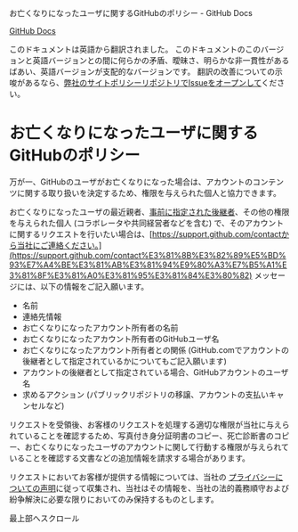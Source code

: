 お亡くなりになったユーザに関するGitHubのポリシー - GitHub Docs

[](/ja)[GitHub Docs](/ja)

このドキュメントは英語から翻訳されました。 このドキュメントのこのバージョンと英語バージョンとの間に何らかの矛盾、曖昧さ、明らかな非一貫性があるばあい、英語バージョンが支配的なバージョンです。 翻訳の改善についての示唆があるなら、[弊社のサイトポリシーリポジトリでIssueをオープンして](https://github.com/github/site-policy/issues)ください。

お亡くなりになったユーザに関するGitHubのポリシー
==========

万が一、GitHubのユーザがお亡くなりになった場合は、アカウントのコンテンツに関する取り扱いを決定するため、権限を与えられた個人と協力できます。

お亡くなりになったユーザの最近親者、[事前に指定された後継者](/ja/github/setting-up-and-managing-your-github-user-account/maintaining-ownership-continuity-of-your-user-accounts-repositories)、その他の権限を与えられた個人 (コラボレータや共同経営者などを含む) で、そのアカウントに関するリクエストを行いたい場合は、[https://support.github.com/contactから当社にご連絡ください。](https://support.github.com/contact%E3%81%8B%E3%82%89%E5%BD%93%E7%A4%BE%E3%81%AB%E3%81%94%E9%80%A3%E7%B5%A1%E3%81%8F%E3%81%A0%E3%81%95%E3%81%84%E3%80%82) メッセージには、以下の情報をご記入願います。

* 名前
* 連絡先情報
* お亡くなりになったアカウント所有者の名前
* お亡くなりになったアカウント所有者のGitHubユーザ名
* お亡くなりになったアカウント所有者との関係 (GitHub.comでアカウントの後継者として指定されているかについてもご記入願います)
* アカウントの後継者として指定されている場合、GitHubアカウントのユーザ名
* 求めるアクション (パブリックリポジトリの移譲、アカウントの支払いキャンセルなど)

リクエストを受領後、お客様のリクエストを処理する適切な権限が当社に与えられていることを確認するため、写真付き身分証明書のコピー、死亡診断書のコピー、お亡くなりになったユーザのアカウントに関して行動する権限が与えられていることを確認する文書などの追加情報を請求する場合があります。

リクエストにおいてお客様が提供する情報については、当社の [プライバシーについての声明](/ja/github/site-policy/github-privacy-statement)に従って収集され、当社はその情報を、当社の法的義務順守および紛争解決に必要な限りにおいてのみ保持するものとします。

最上部へスクロール
